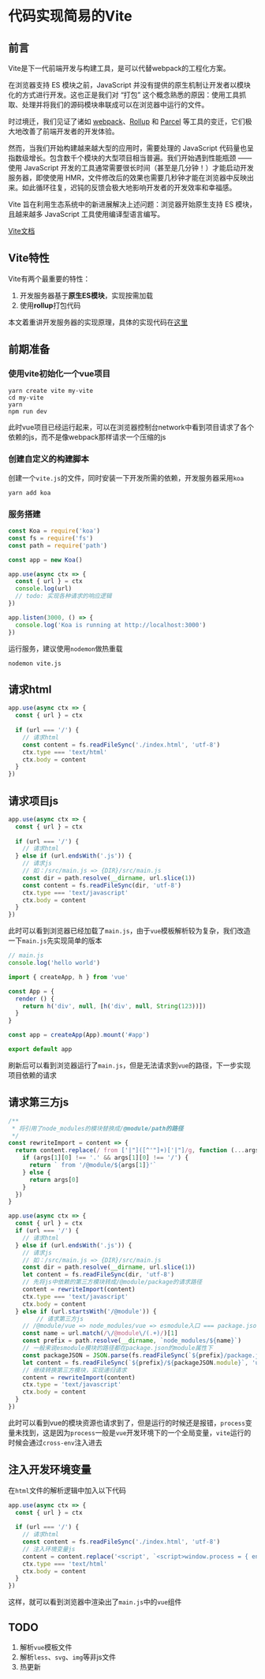 # 代码实现简易的Vite

## 前言

Vite是下一代前端开发与构建工具，是可以代替webpack的工程化方案。

在浏览器支持 ES 模块之前，JavaScript 并没有提供的原生机制让开发者以模块化的方式进行开发。这也正是我们对 “打包” 这个概念熟悉的原因：使用工具抓取、处理并将我们的源码模块串联成可以在浏览器中运行的文件。

时过境迁，我们见证了诸如 [webpack](https://webpack.js.org/)、[Rollup](https://rollupjs.org/) 和 [Parcel](https://parceljs.org/) 等工具的变迁，它们极大地改善了前端开发者的开发体验。

然而，当我们开始构建越来越大型的应用时，需要处理的 JavaScript 代码量也呈指数级增长。包含数千个模块的大型项目相当普遍。我们开始遇到性能瓶颈 —— 使用 JavaScript 开发的工具通常需要很长时间（甚至是几分钟！）才能启动开发服务器，即使使用 HMR，文件修改后的效果也需要几秒钟才能在浏览器中反映出来。如此循环往复，迟钝的反馈会极大地影响开发者的开发效率和幸福感。

Vite 旨在利用生态系统中的新进展解决上述问题：浏览器开始原生支持 ES 模块，且越来越多 JavaScript 工具使用编译型语言编写。

[Vite文档](https://cn.vitejs.dev/)

## Vite特性

Vite有两个最重要的特性：

1. 开发服务器基于**原生ES模块**，实现按需加载
2. 使用**rollup**打包代码

本文着重讲开发服务器的实现原理，具体的实现代码在[这里](./vite.js)

## 前期准备

### 使用vite初始化一个vue项目

```shell
yarn create vite my-vite
cd my-vite
yarn
npm run dev
```

此时vue项目已经运行起来，可以在浏览器控制台network中看到项目请求了各个依赖的js，而不是像webpack那样请求一个压缩的js

### 创建自定义的构建脚本

创建一个`vite.js`的文件，同时安装一下开发所需的依赖，开发服务器采用`koa`

```shell
yarn add koa
```

### 服务搭建

```javascript
const Koa = require('koa')
const fs = require('fs')
const path = require('path')

const app = new Koa()

app.use(async ctx => {
  const { url } = ctx
  console.log(url)
  // todo: 实现各种请求的响应逻辑
})

app.listen(3000, () => {
  console.log('Koa is running at http://localhost:3000')
})

```

运行服务，建议使用`nodemon`做热重载

```shell
nodemon vite.js
```

## 请求html

```javascript
app.use(async ctx => {
  const { url } = ctx
  
  if (url === '/') {
    // 请求html
    const content = fs.readFileSync('./index.html', 'utf-8')
    ctx.type === 'text/html'
    ctx.body = content
  }
})
```

## 请求项目js

```javascript
app.use(async ctx => {
  const { url } = ctx
  
  if (url === '/') {
    // 请求html
  } else if (url.endsWith('.js')) {
    // 请求js
    // 如：/src/main.js => {DIR}/src/main.js
    const dir = path.resolve(__dirname, url.slice(1))
    const content = fs.readFileSync(dir, 'utf-8')
    ctx.type === 'text/javascript'
    ctx.body = content
  }
})
```

此时可以看到浏览器已经加载了`main.js`，由于`vue`模板解析较为复杂，我们改造一下`main.js`先实现简单的版本

```javascript
// main.js
console.log('hello world')

import { createApp, h } from 'vue'

const App = {
  render () {
    return h('div', null, [h('div', null, String(123))])
  }
}

const app = createApp(App).mount('#app')

export default app
```

刷新后可以看到浏览器运行了`main.js`，但是无法请求到`vue`的路径，下一步实现项目依赖的请求

## 请求第三方js

```javascript
/**
 * 将引用了node_modules的模块替换成/@module/path的路径
 */
const rewriteImport = content => {
  return content.replace(/ from ['|"]([^'"]+)['|"]/g, function (...args) {
    if (args[1][0] !== '.' && args[1][0] !== '/') {
      return ` from '/@module/${args[1]}'`
    } else {
      return args[0]
    }
  })
}

app.use(async ctx => {
  const { url } = ctx
  if (url === '/') {
    // 请求html
  } else if (url.endsWith('.js')) {
    // 请求js
    // 如：/src/main.js => {DIR}/src/main.js
    const dir = path.resolve(__dirname, url.slice(1))
    let content = fs.readFileSync(dir, 'utf-8')
    // 先将js中依赖的第三方模块转成/@module/package的请求路径
    content = rewriteImport(content)
    ctx.type === 'text/javascript'
    ctx.body = content
  } else if (url.startsWith('/@module')) {
		// 请求第三方js
    // /@module/vue => node_modules/vue => esmodule入口 === package.json => .module
    const name = url.match(/\/@module\/(.+)/)[1]
    const prefix = path.resolve(__dirname, `node_modules/${name}`)
    // 一般来说esmodule模块的路径都在package.json的module属性下
    const packageJSON = JSON.parse(fs.readFileSync(`${prefix}/package.json`), 'utf-8')
    let content = fs.readFileSync(`${prefix}/${packageJSON.module}`, 'utf-8')
    // 继续转换第三方模块，实现递归请求
    content = rewriteImport(content)
    ctx.type = 'text/javascript'
    ctx.body = content
  }
})
```

此时可以看到vue的模块资源也请求到了，但是运行的时候还是报错，`process`变量未找到，这是因为`process`一般是`vue`开发环境下的一个全局变量，`vite`运行的时候会通过`cross-env`注入进去

## 注入开发环境变量

在`html`文件的解析逻辑中加入以下代码

```javascript
app.use(async ctx => {
  const { url } = ctx
  
  if (url === '/') {
    // 请求html
    const content = fs.readFileSync('./index.html', 'utf-8')
    // 注入环境变量js
    content = content.replace('<script', `<script>window.process = { env: { NODE_ENV: 'dev'} }</script><script `)
    ctx.type === 'text/html'
    ctx.body = content
  }
})
```

这样，就可以看到浏览器中渲染出了`main.js`中的`vue`组件

## TODO

1. 解析`vue`模板文件
2. 解析`less`、`svg`、`img`等非js文件
3. 热更新